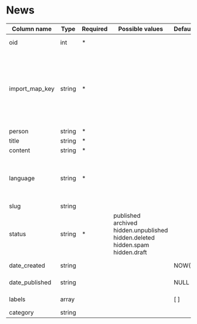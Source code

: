 News
==================

| Column name               | Type    | Required | Possible values                                                                                             | Default | Description                                                                                                                             | Examples                                                          |
| --------------------------|---------|----------|-------------------------------------------------------------------------------------------------------------|---------|-----------------------------------------------------------------------------------------------------------------------------------------|-------------------------------------------------------------------|
| oid                       | int     |  *       |                                                                                                             |         | External source id.                                                                                                                     |                                                                   |
| import_map_key            | string  |  *       |                                                                                                             |         | External source type. <br/><br/>  "oid" + "import_map_key" is the unique key for proper item updates when you try to re-import the item.| dp_download, zd_download                                          |
| person                    | string  |  *       |                                                                                                             |         | Author email.                                                                                                                           | user@example.com                                                  |
| title                     | string  |  *       |                                                                                                             |         | News title.                                                                                                                             |                                                                   |
| content                   | string  |  *       |                                                                                                             |         | News content.                                                                                                                           |                                                                   |
| language                  | string  |  *       |                                                                                                             |         | News language. You can use language name, locale or DeskPRO lang code.                                                                  | eng, English, en_US                                               |
| slug                      | string  |          |                                                                                                             |         | News slug.                                                                                                                              |                                                                   |
| status                    | string  |  *       | published <br/> archived <br/> hidden.unpublished <br/> hidden.deleted <br/> hidden.spam <br/> hidden.draft |         | News status.                                                                                                                            |                                                                   |
| date_created              | string  |          |                                                                                                             | NOW()   | News date created.                                                                                                                      | 2016-07-12 00:00:00                                               |
| date_published            | string  |          |                                                                                                             | NULL    | News date published.                                                                                                                    | 2016-07-12 00:00:00                                               |
| labels                    | array   |          |                                                                                                             | [ ]     | News labels.                                                                                                                            | ["label 1", "label 2"]                                            |
| category                  | string  |          |                                                                                                             |         | News category.                                                                                                                          | Category 1                                                        |
